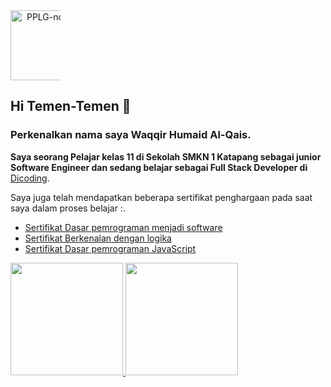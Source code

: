 <div class="organization" align="center" style="max-width: 5rem">
<img src="https://i.ibb.co/j5sm3CW/PPLG-nobg.png" alt="PPLG-nobg" style="width: 7rem" />
</div>

## Hi Temen-Temen 👋

### Perkenalkan nama saya **Waqqir Humaid Al-Qais**.<br>

**Saya seorang Pelajar kelas 11 di Sekolah SMKN 1 Katapang sebagai junior Software Engineer dan sedang belajar sebagai Full Stack Developer di**  [Dicoding](https://www.dicoding.com/).<br>

Saya juga telah mendapatkan beberapa sertifikat penghargaan pada saat saya dalam proses belajar :.<br>

* [Sertifikat Dasar pemrograman menjadi software](https://www.dicoding.com/certificates/JLX19147GP72)
* [Sertifikat Berkenalan dengan logika](https://www.dicoding.com/certificates/N9ZO9DYNRXG5)
* [Sertifikat Dasar pemrograman JavaScript](https://www.dicoding.com/certificates/JLX148086X72) <br>

<p align="left">
<a href="https://github.com/penuliscode">
  <img height="180em" src="https://github-readme-stats-eight-theta.vercel.app/api?username=Wqworld&show_icons=true&theme=algolia&include_all_commits=true&count_private=true"/>
  <img height="180em" src="https://github-readme-stats-eight-theta.vercel.app/api/top-langs/?username=Wqworld&layout=compact&theme=algolia"/>
</a>
</p>
